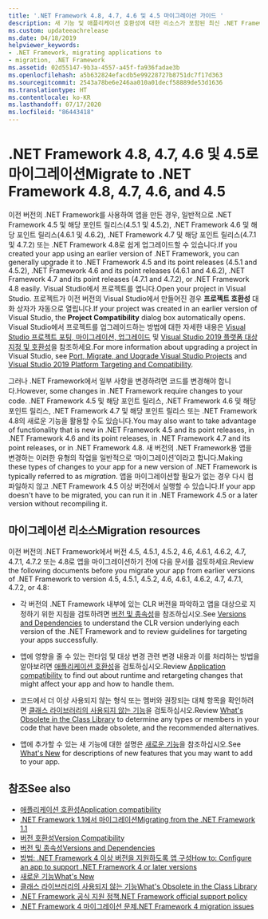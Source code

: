 ```yaml
---
title: '.NET Framework 4.8, 4.7, 4.6 및 4.5 마이그레이션 가이드 '
description: 새 기능 및 애플리케이션 호환성에 대한 리소스가 포함된 최신 .NET Framework 버전으로 마이그레이션하기 위한 가이드입니다.
ms.custom: updateeachrelease
ms.date: 04/18/2019
helpviewer_keywords:
- .NET Framework, migrating applications to
- migration, .NET Framework
ms.assetid: 02d55147-9b3a-4557-a45f-fa936fadae3b
ms.openlocfilehash: a5b632824efacdb5e99228727b8751dc7f17d363
ms.sourcegitcommit: 2543a78be6e246aa010a01decf58889de53d1636
ms.translationtype: HT
ms.contentlocale: ko-KR
ms.lasthandoff: 07/17/2020
ms.locfileid: "86443418"
---
```

# <a name="migrate-to-net-framework-48-47-46-and-45"></a><span data-ttu-id="f3811-103">.NET Framework 4.8, 4.7, 4.6 및 4.5로 마이그레이션</span><span class="sxs-lookup"><span data-stu-id="f3811-103">Migrate to .NET Framework 4.8, 4.7, 4.6, and 4.5</span></span>

<span data-ttu-id="f3811-104">이전 버전의 .NET Framework를 사용하여 앱을 만든 경우, 일반적으로 .NET Framework 4.5 및 해당 포인트 릴리스(4.5.1 및 4.5.2), .NET Framework 4.6 및 해당 포인트 릴리스(4.6.1 및 4.6.2), .NET Framework 4.7 및 해당 포인트 릴리스(4.7.1 및 4.7.2) 또는 .NET Framework 4.8로 쉽게 업그레이드할 수 있습니다.</span><span class="sxs-lookup"><span data-stu-id="f3811-104">If you created your app using an earlier version of .NET Framework, you can generally upgrade it to .NET Framework 4.5 and its point releases (4.5.1 and 4.5.2), .NET Framework 4.6 and its point releases (4.6.1 and 4.6.2), .NET Framework 4.7 and its point releases (4.7.1 and 4.7.2), or .NET Framework 4.8 easily.</span></span> <span data-ttu-id="f3811-105">Visual Studio에서 프로젝트를 엽니다.</span><span class="sxs-lookup"><span data-stu-id="f3811-105">Open your project in Visual Studio.</span></span> <span data-ttu-id="f3811-106">프로젝트가 이전 버전의 Visual Studio에서 만들어진 경우 **프로젝트 호환성** 대화 상자가 자동으로 열립니다.</span><span class="sxs-lookup"><span data-stu-id="f3811-106">If your project was created in an earlier version of Visual Studio, the **Project Compatibility** dialog box automatically opens.</span></span> <span data-ttu-id="f3811-107">Visual Studio에서 프로젝트를 업그레이드하는 방법에 대한 자세한 내용은 [Visual Studio 프로젝트 포팅, 마이그레이션, 업그레이드](/visualstudio/porting/port-migrate-and-upgrade-visual-studio-projects) 및 [Visual Studio 2019 플랫폼 대상 지정 및 호환성](/visualstudio/releases/2019/compatibility)을 참조하세요.</span><span class="sxs-lookup"><span data-stu-id="f3811-107">For more information about upgrading a project in Visual Studio, see [Port, Migrate, and Upgrade Visual Studio Projects](/visualstudio/porting/port-migrate-and-upgrade-visual-studio-projects) and [Visual Studio 2019 Platform Targeting and Compatibility](/visualstudio/releases/2019/compatibility).</span></span>

 <span data-ttu-id="f3811-108">그러나 .NET Framework에서 일부 사항을 변경하려면 코드를 변경해야 합니다.</span><span class="sxs-lookup"><span data-stu-id="f3811-108">However, some changes in .NET Framework require changes to your code.</span></span> <span data-ttu-id="f3811-109">.NET Framework 4.5 및 해당 포인트 릴리스, .NET Framework 4.6 및 해당 포인트 릴리스, .NET Framework 4.7 및 해당 포인트 릴리스 또는 .NET Framework 4.8의 새로운 기능을 활용할 수도 있습니다.</span><span class="sxs-lookup"><span data-stu-id="f3811-109">You may also want to take advantage of functionality that is new in .NET Framework 4.5 and its point releases, in .NET Framework 4.6 and its point releases, in .NET Framework 4.7 and its point releases, or in .NET Framework 4.8.</span></span> <span data-ttu-id="f3811-110">새 버전의 .NET Framework용 앱을 변경하는 이러한 유형의 작업을 일반적으로 ‘마이그레이션’이라고 합니다.</span><span class="sxs-lookup"><span data-stu-id="f3811-110">Making these types of changes to your app for a new version of .NET Framework is typically referred to as *migration*.</span></span> <span data-ttu-id="f3811-111">앱을 마이그레이션할 필요가 없는 경우 다시 컴파일하지 않고 .NET Framework 4.5 이상 버전에서 실행할 수 있습니다.</span><span class="sxs-lookup"><span data-stu-id="f3811-111">If your app doesn't have to be migrated, you can run it in .NET Framework 4.5 or a later version without recompiling it.</span></span>

## <a name="migration-resources"></a><span data-ttu-id="f3811-112">마이그레이션 리소스</span><span class="sxs-lookup"><span data-stu-id="f3811-112">Migration resources</span></span>

<span data-ttu-id="f3811-113">이전 버전의 .NET Framework에서 버전 4.5, 4.5.1, 4.5.2, 4.6, 4.6.1, 4.6.2, 4.7, 4.7.1, 4.7.2 또는 4.8로 앱을 마이그레이션하기 전에 다음 문서를 검토하세요.</span><span class="sxs-lookup"><span data-stu-id="f3811-113">Review the following documents before you migrate your app from earlier versions of .NET Framework to version 4.5, 4.5.1, 4.5.2, 4.6, 4.6.1, 4.6.2, 4.7, 4.7.1, 4.7.2, or 4.8:</span></span>

- <span data-ttu-id="f3811-114">각 버전의 .NET Framework 내부에 있는 CLR 버전을 파악하고 앱을 대상으로 지정하기 위한 지침을 검토하려면 [버전 및 종속성](versions-and-dependencies.md)을 참조하십시오.</span><span class="sxs-lookup"><span data-stu-id="f3811-114">See [Versions and Dependencies](versions-and-dependencies.md) to understand the CLR version underlying each version of the .NET Framework and to review guidelines for targeting your apps successfully.</span></span>

- <span data-ttu-id="f3811-115">앱에 영향을 줄 수 있는 런타임 및 대상 변경 관련 변경 내용과 이를 처리하는 방법을 알아보려면 [애플리케이션 호환성](application-compatibility.md)을 검토하십시오.</span><span class="sxs-lookup"><span data-stu-id="f3811-115">Review [Application compatibility](application-compatibility.md) to find out about runtime and retargeting changes that might affect your app and how to handle them.</span></span>

- <span data-ttu-id="f3811-116">코드에서 더 이상 사용되지 않는 형식 또는 멤버와 권장되는 대체 항목을 확인하려면 [클래스 라이브러리의 사용되지 않는 기능](../whats-new/whats-obsolete.md)을 검토하십시오.</span><span class="sxs-lookup"><span data-stu-id="f3811-116">Review [What's Obsolete in the Class Library](../whats-new/whats-obsolete.md) to determine any types or members in your code that have been made obsolete, and the recommended alternatives.</span></span>

- <span data-ttu-id="f3811-117">앱에 추가할 수 있는 새 기능에 대한 설명은 [새로운 기능](../whats-new/index.md)을 참조하십시오.</span><span class="sxs-lookup"><span data-stu-id="f3811-117">See [What's New](../whats-new/index.md) for descriptions of new features that you may want to add to your app.</span></span>

## <a name="see-also"></a><span data-ttu-id="f3811-118">참조</span><span class="sxs-lookup"><span data-stu-id="f3811-118">See also</span></span>

- [<span data-ttu-id="f3811-119">애플리케이션 호환성</span><span class="sxs-lookup"><span data-stu-id="f3811-119">Application compatibility</span></span>](application-compatibility.md)
- [<span data-ttu-id="f3811-120">.NET Framework 1.1에서 마이그레이션</span><span class="sxs-lookup"><span data-stu-id="f3811-120">Migrating from the .NET Framework 1.1</span></span>](migrating-from-the-net-framework-1-1.md)
- [<span data-ttu-id="f3811-121">버전 호환성</span><span class="sxs-lookup"><span data-stu-id="f3811-121">Version Compatibility</span></span>](version-compatibility.md)
- [<span data-ttu-id="f3811-122">버전 및 종속성</span><span class="sxs-lookup"><span data-stu-id="f3811-122">Versions and Dependencies</span></span>](versions-and-dependencies.md)
- [<span data-ttu-id="f3811-123">방법: .NET Framework 4 이상 버전을 지원하도록 앱 구성</span><span class="sxs-lookup"><span data-stu-id="f3811-123">How to: Configure an app to support .NET Framework 4 or later versions</span></span>](how-to-configure-an-app-to-support-net-framework-4-or-4-5.md)
- [<span data-ttu-id="f3811-124">새로운 기능</span><span class="sxs-lookup"><span data-stu-id="f3811-124">What's New</span></span>](../whats-new/index.md)
- [<span data-ttu-id="f3811-125">클래스 라이브러리의 사용되지 않는 기능</span><span class="sxs-lookup"><span data-stu-id="f3811-125">What's Obsolete in the Class Library</span></span>](../whats-new/whats-obsolete.md)
- [<span data-ttu-id="f3811-126">.NET Framework 공식 지원 정책</span><span class="sxs-lookup"><span data-stu-id="f3811-126">.NET Framework official support policy</span></span>](https://dotnet.microsoft.com/platform/support/policy/dotnet-framework)
- [<span data-ttu-id="f3811-127">.NET Framework 4 마이그레이션 문제</span><span class="sxs-lookup"><span data-stu-id="f3811-127">.NET Framework 4 migration issues</span></span>](net-framework-4-migration-issues.md)
